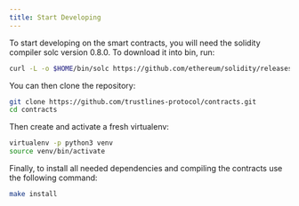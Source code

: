 ```yaml
---
title: Start Developing
---
```

To start developing on the smart contracts, you will need the solidity compiler solc version 0.8.0.
To download it into bin, run:

```bash
curl -L -o $HOME/bin/solc https://github.com/ethereum/solidity/releases/download/v0.8.0/solc-static-linux && chmod +x $HOME/bin/solc
```

You can then clone the repository:

```bash
git clone https://github.com/trustlines-protocol/contracts.git
cd contracts
```

Then create and activate a fresh virtualenv:

```bash
virtualenv -p python3 venv
source venv/bin/activate
```
Finally, to install all needed dependencies and compiling the contracts use the following command:

```bash
make install
```
